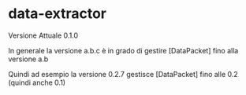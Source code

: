 # data-extractor
Versione Attuale 0.1.0

In generale la versione a.b.c è in grado di gestire [DataPacket] fino alla versione a.b

Quindi ad esempio la versione 0.2.7 gestisce [DataPacket] fino alle 0.2 (quindi anche 0.1)